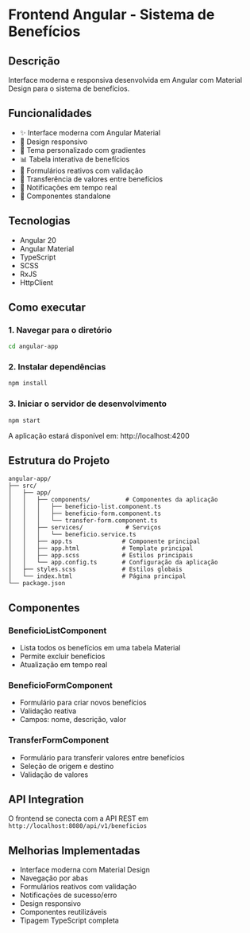 # Frontend Angular - Sistema de Benefícios

## Descrição
Interface moderna e responsiva desenvolvida em Angular com Material Design para o sistema de benefícios.

## Funcionalidades
- ✨ Interface moderna com Angular Material
- 📱 Design responsivo
- 🎨 Tema personalizado com gradientes
- 📊 Tabela interativa de benefícios
- 📝 Formulários reativos com validação
- 🔄 Transferência de valores entre benefícios
- 🎯 Notificações em tempo real
- 🚀 Componentes standalone

## Tecnologias
- Angular 20
- Angular Material
- TypeScript
- SCSS
- RxJS
- HttpClient

## Como executar

### 1. Navegar para o diretório
```bash
cd angular-app
```

### 2. Instalar dependências
```bash
npm install
```

### 3. Iniciar o servidor de desenvolvimento
```bash
npm start
```

A aplicação estará disponível em: http://localhost:4200

## Estrutura do Projeto
```
angular-app/
├── src/
│   ├── app/
│   │   ├── components/          # Componentes da aplicação
│   │   │   ├── beneficio-list.component.ts
│   │   │   ├── beneficio-form.component.ts
│   │   │   └── transfer-form.component.ts
│   │   ├── services/            # Serviços
│   │   │   └── beneficio.service.ts
│   │   ├── app.ts              # Componente principal
│   │   ├── app.html            # Template principal
│   │   ├── app.scss            # Estilos principais
│   │   └── app.config.ts       # Configuração da aplicação
│   ├── styles.scss             # Estilos globais
│   └── index.html              # Página principal
└── package.json
```

## Componentes

### BeneficioListComponent
- Lista todos os benefícios em uma tabela Material
- Permite excluir benefícios
- Atualização em tempo real

### BeneficioFormComponent
- Formulário para criar novos benefícios
- Validação reativa
- Campos: nome, descrição, valor

### TransferFormComponent
- Formulário para transferir valores entre benefícios
- Seleção de origem e destino
- Validação de valores

## API Integration
O frontend se conecta com a API REST em `http://localhost:8080/api/v1/beneficios`

## Melhorias Implementadas
- Interface moderna com Material Design
- Navegação por abas
- Formulários reativos com validação
- Notificações de sucesso/erro
- Design responsivo
- Componentes reutilizáveis
- Tipagem TypeScript completa